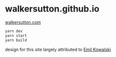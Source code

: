 # walkersutton.github.io

[walkersutton.com](https://walkersutton.com)

```bash
yarn dev
yarn start
yarn build
```

design for this site largely attributed to [Emil Kowalski](https://emilkowal.ski/)
